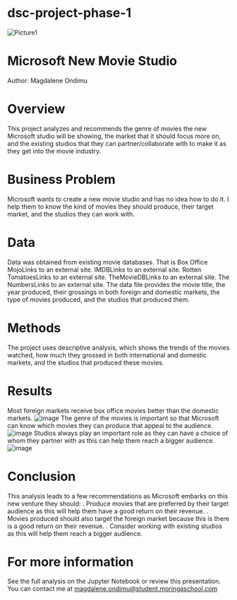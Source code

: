 # dsc-project-phase-1
![Picture1](https://github.com/magdaondimu/dsc-project-phase-1/assets/151352429/b1392720-9e1a-4e3a-98da-eeb1d2c33f97)
# Microsoft New Movie Studio
Author: Magdalene Ondimu
# Overview
This project analyzes and recommends the genre of movies the new Microsoft studio will be showing, the market that it should focus more on, and the existing studios that they can partner/collaborate with to make it as they get into the movie industry.
# Business Problem
Microsoft wants to create a new movie studio and has no idea how to do it. I help them to know the kind of movies they should produce, their target market, and the studios they can work with.
# Data
Data was obtained from existing movie databases. That is Box Office MojoLinks to an external site. IMDBLinks to an external site. Rotten TomatoesLinks to an external site. TheMovieDBLinks to an external site. The NumbersLinks to an external site. The data file provides the movie title, the year produced, their grossings in both foreign and domestic markets, the type of movies produced, and the studios that produced them.
# Methods
The project uses descriptive analysis, which shows the trends of the movies watched, how much they grossed in both international and domestic markets, and the studios that produced these movies.
# Results
Most foreign markets receive box office movies better than the domestic markets.
![image](https://github.com/magdaondimu/dsc-project-phase-1/assets/151352429/25701400-4447-411b-94cc-7551109af9da)
The genre of the movies is important so that Microsoft can know which movies they can produce that appeal to the audience.
![image](https://github.com/magdaondimu/dsc-project-phase-1/assets/151352429/f9ef4712-9792-4924-86d9-0fd7ec0217c5)
Studios always play an important role as they can have a choice of whom they partner with as this can help them reach a bigger audience.
![image](https://github.com/magdaondimu/dsc-project-phase-1/assets/151352429/2cef3498-1eb3-4e76-bc49-54b56f764876)
# Conclusion
This analysis leads to a few recommendations as Microsoft embarks on this new venture they should:
. Produce movies that are preferred by their target audience as this will help them have a good return on their revenue.
. Movies produced should also target the foreign market because this is there is a good return on their revenue.
. Consider working with existing studios as this will help them reach a bigger audience.
# For more information
See the full analysis on the Jupyter Notebook or review this presentation.
You can contact me at magdalene.ondimu@student.moringaschool.com







